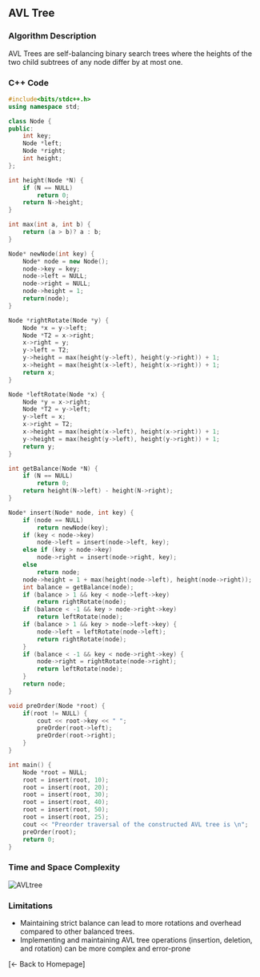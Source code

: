 ## AVL Tree

### Algorithm Description
AVL Trees are self-balancing binary search trees where the heights of the two child subtrees of any node differ by at most one.

### C++ Code

```cpp
#include<bits/stdc++.h> 
using namespace std; 

class Node { 
public: 
    int key; 
    Node *left; 
    Node *right; 
    int height; 
}; 

int height(Node *N) { 
    if (N == NULL) 
        return 0; 
    return N->height; 
} 

int max(int a, int b) { 
    return (a > b)? a : b; 
} 

Node* newNode(int key) { 
    Node* node = new Node(); 
    node->key = key; 
    node->left = NULL; 
    node->right = NULL; 
    node->height = 1; 
    return(node); 
} 

Node *rightRotate(Node *y) { 
    Node *x = y->left; 
    Node *T2 = x->right; 
    x->right = y; 
    y->left = T2; 
    y->height = max(height(y->left), height(y->right)) + 1; 
    x->height = max(height(x->left), height(x->right)) + 1; 
    return x; 
} 

Node *leftRotate(Node *x) { 
    Node *y = x->right; 
    Node *T2 = y->left; 
    y->left = x; 
    x->right = T2; 
    x->height = max(height(x->left), height(x->right)) + 1; 
    y->height = max(height(y->left), height(y->right)) + 1; 
    return y; 
} 

int getBalance(Node *N) { 
    if (N == NULL) 
        return 0; 
    return height(N->left) - height(N->right); 
} 

Node* insert(Node* node, int key) { 
    if (node == NULL) 
        return newNode(key); 
    if (key < node->key) 
        node->left = insert(node->left, key); 
    else if (key > node->key) 
        node->right = insert(node->right, key); 
    else 
        return node; 
    node->height = 1 + max(height(node->left), height(node->right)); 
    int balance = getBalance(node); 
    if (balance > 1 && key < node->left->key) 
        return rightRotate(node); 
    if (balance < -1 && key > node->right->key) 
        return leftRotate(node); 
    if (balance > 1 && key > node->left->key) { 
        node->left = leftRotate(node->left); 
        return rightRotate(node); 
    } 
    if (balance < -1 && key < node->right->key) { 
        node->right = rightRotate(node->right); 
        return leftRotate(node); 
    } 
    return node; 
} 

void preOrder(Node *root) { 
    if(root != NULL) { 
        cout << root->key << " "; 
        preOrder(root->left); 
        preOrder(root->right); 
    } 
} 

int main() { 
    Node *root = NULL; 
    root = insert(root, 10); 
    root = insert(root, 20); 
    root = insert(root, 30); 
    root = insert(root, 40); 
    root = insert(root, 50); 
    root = insert(root, 25); 
    cout << "Preorder traversal of the constructed AVL tree is \n"; 
    preOrder(root); 
    return 0; 
} 

```

### Time and Space Complexity

![AVLtree](https://github.com/DEBANSHU007/FoodDelivery.github.io/assets/67229736/e32a0bbe-a7fb-4fbf-bf3d-fa63caaba964)

### Limitations
* Maintaining strict balance can lead to more rotations and overhead compared to other balanced trees.
* Implementing and maintaining AVL tree operations (insertion, deletion, and rotation) can be more complex and error-prone


[← Back to Homepage]

